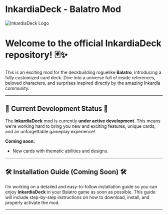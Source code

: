 # InkardiaDeck - Balatro Mod

<img src="https://github-production-user-asset-6210df.s3.amazonaws.com/105876509/443524180-f4db9408-eb8e-4bfb-8c20-0b3913974cf7.png?X-Amz-Algorithm=AWS4-HMAC-SHA256&X-Amz-Credential=AKIAVCODYLSA53PQK4ZA%2F20250514%2Fus-east-1%2Fs3%2Faws4_request&X-Amz-Date=20250514T064033Z&X-Amz-Expires=300&X-Amz-Signature=e6899473d73ee57b9ea5e379598970257dc091c0a03de990f52dfbcf939f0c79&X-Amz-SignedHeaders=host" alt="InkardiaDeck Logo" >


# Welcome to the official **InkardiaDeck** repository! 🃏✨

This is an exciting mod for the deckbuilding roguelike **Balatro**, introducing a fully customized card deck. Dive into a universe full of inside references, beloved characters, and surprises inspired directly by the amazing Inkardia community.

---

## 🚧 Current Development Status 🚧

The **InkardiaDeck** mod is currently **under active development**. This means we’re working hard to bring you new and exciting features, unique cards, and an unforgettable gameplay experience!

**Coming soon:**

* New cards with thematic abilities and designs.

---

## 🛠️ Installation Guide (Coming Soon) 🛠️

I’m working on a detailed and easy-to-follow installation guide so you can enjoy **InkardiaDeck** in your Balatro game as soon as possible. This guide will include step-by-step instructions on how to download, install, and properly activate the mod.


---


